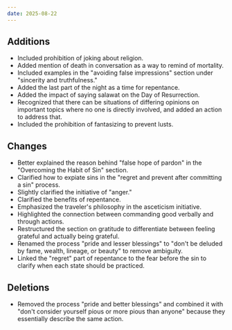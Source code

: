 ```yaml
---
date: 2025-08-22
---
```


## Additions

* Included prohibition of joking about religion.
* Added mention of death in conversation as a way to remind of mortality.
* Included examples in the "avoiding false impressions" section under "sincerity and truthfulness."
* Added the last part of the night as a time for repentance.
* Added the impact of saying salawat on the Day of Resurrection.
* Recognized that there can be situations of differing opinions on important topics where no one is directly involved, and added an action to address that.
* Included the prohibition of fantasizing to prevent lusts.

<!--truncate-->

## Changes

* Better explained the reason behind "false hope of pardon" in the "Overcoming the Habit of Sin" section.
* Clarified how to expiate sins in the "regret and prevent after committing a sin" process.
* Slightly clarified the initiative of "anger."
* Clarified the benefits of repentance.
* Emphasized the traveler's philosophy in the asceticism initiative.
* Highlighted the connection between commanding good verbally and through actions.
* Restructured the section on gratitude to differentiate between feeling grateful and actually being grateful.
* Renamed the process "pride and lesser blessings" to "don't be deluded by fame, wealth, lineage, or beauty" to remove ambiguity.
* Linked the "regret" part of repentance to the fear before the sin to clarify when each state should be practiced.

## Deletions

* Removed the process "pride and better blessings" and combined it with "don't consider yourself pious or more pious than anyone" because they essentially describe the same action.
